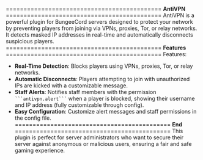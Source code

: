 ============================================ **AntiVPN** ============================================
AntiVPN is a powerful plugin for BungeeCord servers designed to protect your network by preventing players from joining via VPNs, proxies, Tor, or relay networks. It detects masked IP addresses in real-time and automatically disconnects suspicious players.
============================================ **Features** ============================================
Features:
- **Real-Time Detection**: Blocks players using VPNs, proxies, Tor, or relay networks.
- **Automatic Disconnects**: Players attempting to join with unauthorized IPs are kicked with a customizable message.
- **Staff Alerts**: Notifies staff members with the permission ` ```antivpn.alert``` ` when a player is blocked, showing their username and IP address (fully customizable through config).
- **Easy Configuration**: Customize alert messages and staff permissions in the config file.
============================================ **End** ============================================
This plugin is perfect for server administrators who want to secure their server against anonymous or malicious users, ensuring a fair and safe gaming experience.
